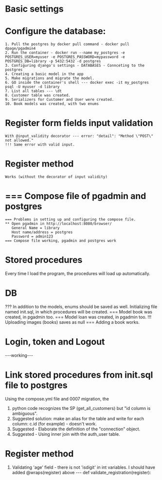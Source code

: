 # Basic settings
# Configure the database: 
    1. Pull the postgres by docker pull command - docker pull dpage/pgadmin4
    2. Run the container - docker run --name my_postgres -e POSTGRES_USER=myuser -e POSTGRES_PASSWORD=mypassword -e POSTGRES_DB=library -p 5432:5432 -d postgres
    3. Configuring django's settings - DATABASES - Connceting to the postgres
    4. Creating a basic model in the app
    5. Make migrations and migrate the model.
    6. GO inside the container's shell --- docker exec -it my_postgres psql -U myuser -d library 
    7. List all tables --- \dt
    8. Customer table was created.
    9. Serializers for Customer and User were created.
    10. Book models was created, with two enums

# Register form fields input validation
    With @input_validity decorator --- error: "detail": "Method \"POST\" not allowed."
    !!! Same error with valid input.
# Register method
    Works (without the decorator of input validity)
    
# === Compose file of pgadmin and postgres
    === Problems in setting up and configuring the compose file.
    ** Open pgadmin in http://localhost:8080/browser/
       General Name = library
       Host name/address = postgres
       Password = admin123
    === Compose file working, pgadmin and postgres work

# Stored procedures
Every time I load the program, the procedures will load up automatically.

# DB
??? In addition to the models, enums should be saved as well.
Initializing file named init.sql, in which procedures will be created.
=== Model book was created, in pgadmin too.
=== Model loan was created, in pgadmin too.
!!! Uploading images (books) saves as null
=== Adding a book works.

# Login, token and Logout
---working---

# Link stored procedures from init.sql file to postgres
Using the compose.yml file and 0007 migration, the
1. python code recognizes the SP (get_all_customers) but "id column is ambiguous".
2. Suggested solution: make an alias for the table and write for each column: c.id (for example) - doesn't work.
3. Suggested - Elaborate the definition of the "connection" object.
4. Suggested - Using inner join with the auth_user table.

# Register method
1. Validating 'age' field - there is not 'isdigit' in int variables.
    I should have added @wraps(register) above --- def validate_registration(register):


